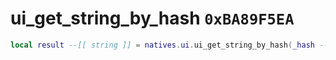 # ui_get_string_by_hash `0xBA89F5EA`

```lua
local result --[[ string ]] = natives.ui.ui_get_string_by_hash(_hash --[[ integer ]])
```